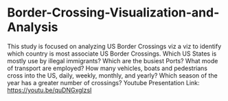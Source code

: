 # Border-Crossing-Visualization-and-Analysis
This study is focused on analyzing US Border Crossings viz a viz to identify which country is most associate US Border Crossings. Which US States is mostly use by illegal immigrants? Which are the busiest Ports?  What mode of transport are employed? How many vehicles, boats and pedestrians cross into the US, daily, weekly, monthly, and yearly? Which season of the year has a greater number of crossings?
Youtube Presentation Link: https://youtu.be/quDNGxglzsI
